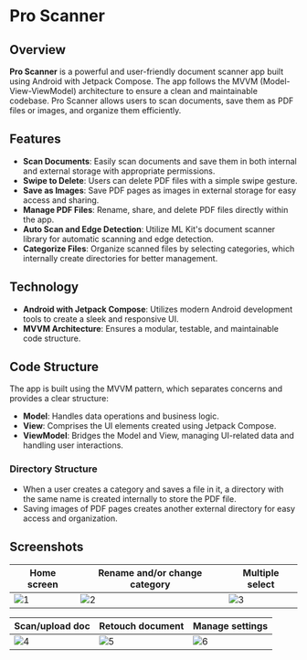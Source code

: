 # Pro Scanner

## Overview
**Pro Scanner** is a powerful and user-friendly document scanner app built using Android with Jetpack Compose. The app follows the MVVM (Model-View-ViewModel) architecture to ensure a clean and maintainable codebase. Pro Scanner allows users to scan documents, save them as PDF files or images, and organize them efficiently.

## Features
- **Scan Documents**: Easily scan documents and save them in both internal and external storage with appropriate permissions.
- **Swipe to Delete**: Users can delete PDF files with a simple swipe gesture.
- **Save as Images**: Save PDF pages as images in external storage for easy access and sharing.
- **Manage PDF Files**: Rename, share, and delete PDF files directly within the app.
- **Auto Scan and Edge Detection**: Utilize ML Kit's document scanner library for automatic scanning and edge detection.
- **Categorize Files**: Organize scanned files by selecting categories, which internally create directories for better management.

## Technology
- **Android with Jetpack Compose**: Utilizes modern Android development tools to create a sleek and responsive UI.
- **MVVM Architecture**: Ensures a modular, testable, and maintainable code structure.

## Code Structure
The app is built using the MVVM pattern, which separates concerns and provides a clear structure:
- **Model**: Handles data operations and business logic.
- **View**: Comprises the UI elements created using Jetpack Compose.
- **ViewModel**: Bridges the Model and View, managing UI-related data and handling user interactions.

### Directory Structure
- When a user creates a category and saves a file in it, a directory with the same name is created internally to store the PDF file.
- Saving images of PDF pages creates another external directory for easy access and organization.

## Screenshots

| Home screen | Rename and/or change category | Multiple select |
|-------------|-------------|-------------|
| ![1](https://github.com/user-attachments/assets/b24c99c1-2d70-4d03-b5b4-4ac2bfe42135) | ![2](https://github.com/user-attachments/assets/9a0cec84-4d1c-44d1-a059-c97b19fa4ca2) | ![3](https://github.com/user-attachments/assets/8261b53d-b1fe-44e3-8574-9eaad9fd93d8) |

| Scan/upload doc | Retouch document | Manage settings |
|-------------|-------------|-------------|
| ![4](https://github.com/user-attachments/assets/f6263ed9-1df7-440f-b886-4b191991b650) | ![5](https://github.com/user-attachments/assets/f1a9db67-7cb3-46f4-a603-d21e7eb17a8c) | ![6](https://github.com/user-attachments/assets/d07970eb-0ab8-4a88-a593-977f5f47d1d5) |
